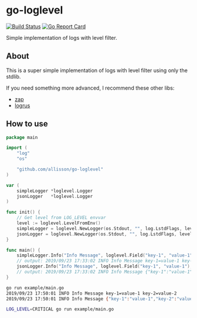 # go-loglevel
[![Build Status](https://travis-ci.org/allisson/go-loglevel.svg)](https://travis-ci.org/allisson/go-loglevel) [![Go Report Card](https://goreportcard.com/badge/github.com/allisson/go-loglevel)](https://goreportcard.com/report/github.com/allisson/go-loglevel)

Simple implementation of logs with level filter.

## About

This is a super simple implementation of logs with level filter using only the stdlib.

If you need something more advanced, I recommend these other libs:

- [zap](https://github.com/uber-go/zap)
- [logrus](https://github.com/sirupsen/logrus)

## How to use

```go
package main

import (
	"log"
	"os"

	"github.com/allisson/go-loglevel"
)

var (
	simpleLogger *loglevel.Logger
	jsonLogger   *loglevel.Logger
)

func init() {
    // Get level from LOG_LEVEL envvar
	level := loglevel.LevelFromEnv()
	simpleLogger = loglevel.NewLogger(os.Stdout, "", log.LstdFlags, level, loglevel.NewSimpleFormatter())
	jsonLogger = loglevel.NewLogger(os.Stdout, "", log.LstdFlags, level, loglevel.NewJSONFormatter())
}

func main() {
	simpleLogger.Info("Info Message", loglevel.Field("key-1", "value-1"), loglevel.Field("key-2", "value-2"))
	// output: 2019/09/23 17:33:02 INFO Info Message key-1=value-1 key-2=value-2
	jsonLogger.Info("Info Message", loglevel.Field("key-1", "value-1"), loglevel.Field("key-2", "value-2"))
	// output: 2019/09/23 17:33:02 INFO Info Message {"key-1":"value-1","key-2":"value-2"}
}
```

```bash
go run example/main.go
2019/09/23 17:50:01 INFO Info Message key-1=value-1 key-2=value-2
2019/09/23 17:50:01 INFO Info Message {"key-1":"value-1","key-2":"value-2"}
```

```bash
LOG_LEVEL=CRITICAL go run example/main.go

```